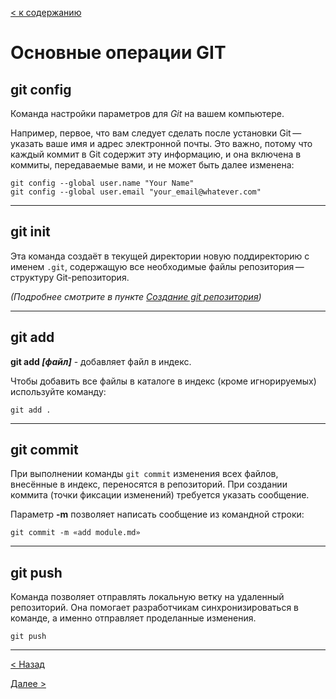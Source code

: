 [< к содержанию](./readme.md)
# Основные операции GIT
## git config

Команда настройки параметров для *Git* на вашем компьютере.

Например, первое, что вам следует сделать после установки Git — указать ваше имя и адрес электронной почты. Это важно, потому что каждый коммит в Git содержит эту информацию, и она включена в коммиты, передаваемые вами, и не может быть далее изменена:
```
git config --global user.name "Your Name"
git config --global user.email "your_email@whatever.com"
```
---

## git init

Эта команда создаёт в текущей директории новую поддиректорию с именем `.git`, содержащую все необходимые файлы репозитория — структуру Git-репозитория.

*(Подробнее смотрите в пункте [Создание git репозитория](./init.md))*

---
## git add

**git add *[файл]*** - добавляет файл в индекс.

Чтобы добавить все файлы в каталоге в индекс (кроме игнорируемых) используйте команду: 

```bash=
git add .
```
---
## git commit

При выполнении команды `git commit` изменения всех файлов, внесённые в индекс, переносятся в репозиторий. При создании коммита (точки фиксации изменений) требуется указать сообщение.

Параметр **-m** позволяет написать сообщение из командной строки:
```
git commit -m «add module.md»
```
---
## git push

Команда позволяет отправлять локальную ветку на удаленный репозиторий. Она помогает разработчикам синхронизироваться в команде, а именно отправляет проделанные изменения.
```
git push
```
---
[< Назад](./clone.md)

[Далее >](./remote.md)